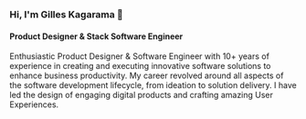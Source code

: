 ### Hi, I'm Gilles Kagarama 👋

#### Product Designer & Stack Software Engineer

Enthusiastic Product Designer & Software Engineer with 10+ years of experience in creating and executing innovative software solutions to enhance business productivity. My career revolved around all aspects of the software development lifecycle, from ideation to solution delivery. I have led the design of engaging digital products and crafting amazing User Experiences.
